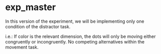 # exp_master

In this version of the experiment, we will be implementing only one condition
of the distractor task.

i.e.: If color is the relevant dimension, the dots will only be moving either
congruently or incongruently. No competing alternatives within the movement
task.
